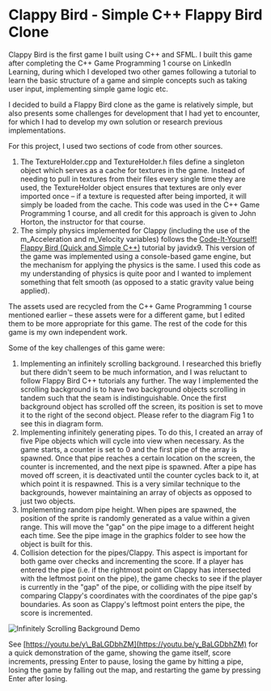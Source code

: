 # Clappy Bird - Simple C++ Flappy Bird Clone
Clappy Bird is the first game I built using C++ and SFML. I built this game after completing the C++ Game Programming 1 course on LinkedIn Learning, during which I developed two other games following a tutorial to learn the basic structure of a game and simple concepts such as taking user input, implementing simple game logic etc.

I decided to build a Flappy Bird clone as the game is relatively simple, but also presents some challenges for development that I had yet to encounter, for which I had to develop my own solution or research previous implementations.

For this project, I used two sections of code from other sources.

1. The TextureHolder.cpp and TextureHolder.h files define a singleton object which serves as a cache for textures in the game. Instead of needing to pull in textures from their files every single time they are used, the TextureHolder object ensures that textures are only ever imported once – if a texture is requested after being imported, it will simply be loaded from the cache. This code was used in the C++ Game Programming 1 course, and all credit for this approach is given to John Horton, the instructor for that course.
2. The simply physics implemented for Clappy (including the use of the m\_Acceleration and m\_Velocity variables) follows the [Code-It-Yourself! Flappy Bird (Quick and Simple C++)](https://www.youtube.com/watch?v=b6A4XHkTjs8) tutorial by javidx9. This version of the game was implemented using a console-based game engine, but the mechanism for applying the physics is the same. I used this code as my understanding of physics is quite poor and I wanted to implement something that felt smooth (as opposed to a static gravity value being applied).

The assets used are recycled from the C++ Game Programming 1 course mentioned earlier – these assets were for a different game, but I edited them to be more appropriate for this game. The rest of the code for this game is my own independent work.

Some of the key challenges of this game were:

1. Implementing an infinitely scrolling background. I researched this briefly but there didn&#39;t seem to be much information, and I was reluctant to follow Flappy Bird C++ tutorials any further. The way I implemented the scrolling background is to have two background objects scrolling in tandem such that the seam is indistinguishable. Once the first background object has scrolled off the screen, its position is set to move it to the right of the second object. Please refer to the diagram Fig 1 to see this in diagram form.
2. Implementing infinitely generating pipes. To do this, I created an array of five Pipe objects which will cycle into view when necessary. As the game starts, a counter is set to 0 and the first pipe of the array is spawned. Once that pipe reaches a certain location on the screen, the counter is incremented, and the next pipe is spawned. After a pipe has moved off screen, it is deactivated until the counter cycles back to it, at which point it is respawned. This is a very similar technique to the backgrounds, however maintaining an array of objects as opposed to just two objects.
3. Implementing random pipe height. When pipes are spawned, the position of the sprite is randomly generated as a value within a given range. This will move the &quot;gap&quot; on the pipe image to a different height each time. See the pipe image in the graphics folder to see how the object is built for this.
4. Collision detection for the pipes/Clappy. This aspect is important for both game over checks and incrementing the score. If a player has entered the pipe (i.e. if the rightmost point on Clappy has intersected with the leftmost point on the pipe), the game checks to see if the player is currently in the &quot;gap&quot; of the pipe, or colliding with the pipe itself by comparing Clappy&#39;s coordinates with the coordinates of the pipe gap&#39;s boundaries. As soon as Clappy&#39;s leftmost point enters the pipe, the score is incremented.

![Infinitely Scrolling Background Demo](https://github.com/ChrisBLD/ClappyBird/clappybirdscrollingbackground.png)

See [https://youtu.be/y\_BaLGDbhZM](https://youtu.be/y_BaLGDbhZM) for a quick demonstration of the game, showing the game itself, score increments, pressing Enter to pause, losing the game by hitting a pipe, losing the game by falling out the map, and restarting the game by pressing Enter after losing.
